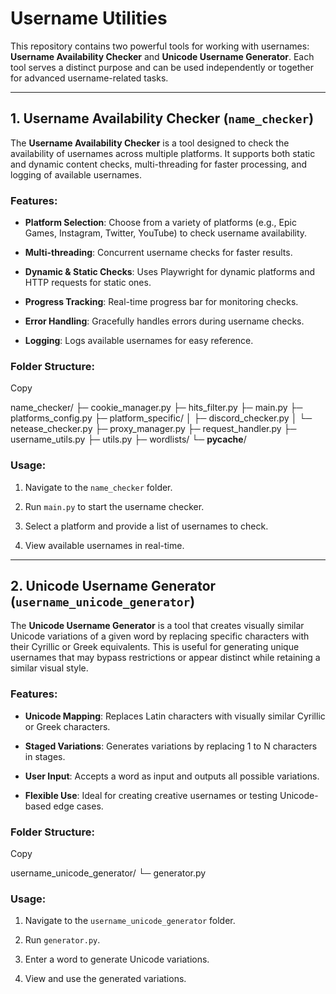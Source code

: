 
# Username Utilities

This repository contains two powerful tools for working with usernames: **Username Availability Checker** and **Unicode Username Generator**. Each tool serves a distinct purpose and can be used independently or together for advanced username-related tasks.

----------

## 1. **Username Availability Checker** (`name_checker`)

The **Username Availability Checker** is a tool designed to check the availability of usernames across multiple platforms. It supports both static and dynamic content checks, multi-threading for faster processing, and logging of available usernames.

### Features:

-   **Platform Selection**: Choose from a variety of platforms (e.g., Epic Games, Instagram, Twitter, YouTube) to check username availability.
    
-   **Multi-threading**: Concurrent username checks for faster results.
    
-   **Dynamic & Static Checks**: Uses Playwright for dynamic platforms and HTTP requests for static ones.
    
-   **Progress Tracking**: Real-time progress bar for monitoring checks.
    
-   **Error Handling**: Gracefully handles errors during username checks.
    
-   **Logging**: Logs available usernames for easy reference.
    

### Folder Structure:

Copy

name_checker/
├─ cookie_manager.py
├─ hits_filter.py
├─ main.py
├─ platforms_config.py
├─ platform_specific/
│  ├─ discord_checker.py
│  └─ netease_checker.py
├─ proxy_manager.py
├─ request_handler.py
├─ username_utils.py
├─ utils.py
├─ wordlists/
└─ __pycache__/

### Usage:

1.  Navigate to the `name_checker` folder.
    
2.  Run `main.py` to start the username checker.
    
3.  Select a platform and provide a list of usernames to check.
    
4.  View available usernames in real-time.
    

----------

## 2. **Unicode Username Generator** (`username_unicode_generator`)

The **Unicode Username Generator** is a tool that creates visually similar Unicode variations of a given word by replacing specific characters with their Cyrillic or Greek equivalents. This is useful for generating unique usernames that may bypass restrictions or appear distinct while retaining a similar visual style.

### Features:

-   **Unicode Mapping**: Replaces Latin characters with visually similar Cyrillic or Greek characters.
    
-   **Staged Variations**: Generates variations by replacing 1 to N characters in stages.
    
-   **User Input**: Accepts a word as input and outputs all possible variations.
    
-   **Flexible Use**: Ideal for creating creative usernames or testing Unicode-based edge cases.
    

### Folder Structure:

Copy

username_unicode_generator/
└─ generator.py

### Usage:

1.  Navigate to the `username_unicode_generator` folder.
    
2.  Run `generator.py`.
    
3.  Enter a word to generate Unicode variations.
    
4.  View and use the generated variations.